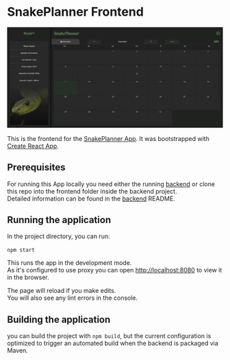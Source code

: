 # SnakePlanner Frontend

![image](https://raw.githubusercontent.com/oldrover/snakeplanner/master/images/app.png)

This is the frontend for the [SnakePlanner App](https://snakeplanner.azurewebsites.net).
It was bootstrapped with [Create React App](https://github.com/facebook/create-react-app).

## Prerequisites

For running this App locally you need either the running [backend](https://github.com/oldrover/snakeplanner) or 
clone this repo into the frontend folder inside the backend project.\
Detailed information can be found in the [backend](https://github.com/oldrover/snakeplanner) README.

## Running the application

In the project directory, you can run:

`npm start`

This runs the app in the development mode.\
As it's configured to use proxy you can open
[http://localhost:8080](http://localhost:8080) to view it in the browser.

The page will reload if you make edits.\
You will also see any lint errors in the console.

## Building the application

you can build the project with `npm build`, but the current configuration is optimized
to trigger an automated build when the backend is packaged via Maven. 
